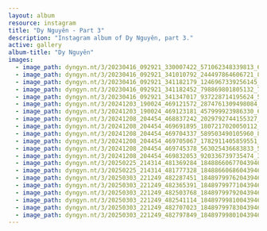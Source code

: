```yaml
---
layout: album
resource: instagram
title: "Dy Nguyên - Part 3"
description: "Instagram album of Dy Nguyên, part 3."
active: gallery
album-title: "Dy Nguyên"
images:
  - image_path: dyngyn.nt/3/20230416_092921_330007422_571062348339813_6252361284827574522_n.jpg
  - image_path: dyngyn.nt/3/20230416_092921_341010792_244497864606721_8452568031985350865_n.jpg
  - image_path: dyngyn.nt/3/20230416_092921_341182179_1246967339256145_1857767580462227542_n.jpg
  - image_path: dyngyn.nt/3/20230416_092921_341182452_798869801805132_7931893581540253042_n.jpg
  - image_path: dyngyn.nt/3/20230416_092921_341347017_937228714195624_5268134670699329784_n.jpg
  - image_path: dyngyn.nt/3/20241203_190024_469121572_2874761309498084_5952068137315958127_n.jpg
  - image_path: dyngyn.nt/3/20241203_190024_469123181_457999923986330_6304557603563918022_n.jpg
  - image_path: dyngyn.nt/3/20241208_204454_468837242_2029792744155327_6640681409595214982_n.jpg
  - image_path: dyngyn.nt/3/20241208_204454_469691895_1807217020050112_5992056145281869466_n.jpg
  - image_path: dyngyn.nt/3/20241208_204454_469704337_589503490105960_8973629165598360350_n.jpg
  - image_path: dyngyn.nt/3/20241208_204454_469705067_1782911405859551_6959782911125748574_n.jpg
  - image_path: dyngyn.nt/3/20241208_204454_469745378_563025436683833_5929709369703227270_n.jpg
  - image_path: dyngyn.nt/3/20241208_204454_469832053_920336739735474_32707582345953804_n.jpg
  - image_path: dyngyn.nt/3/20250225_214314_481369284_18488660677043946_9184259408915867528_n.jpg
  - image_path: dyngyn.nt/3/20250225_214314_481777328_18488660686043946_4138391254055350809_n.jpg
  - image_path: dyngyn.nt/3/20250303_221249_482287451_18489799762043946_1811020779837033992_n.jpg
  - image_path: dyngyn.nt/3/20250303_221249_482365391_18489799771043946_1316641133942432614_n.jpg
  - image_path: dyngyn.nt/3/20250303_221249_482503768_18489799792043946_1280340681472674342_n.jpg
  - image_path: dyngyn.nt/3/20250303_221249_482541114_18489799810043946_2271662468856325578_n.jpg
  - image_path: dyngyn.nt/3/20250303_221249_482707023_18489799783043946_8660375915964496476_n.jpg
  - image_path: dyngyn.nt/3/20250303_221249_482797849_18489799801043946_8306006964304919746_n.jpg
---
```

